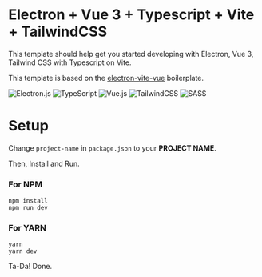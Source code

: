 # Electron + Vue 3 + Typescript + Vite + TailwindCSS

This template should help get you started developing with Electron, Vue 3, Tailwind CSS with Typescript on Vite.

This template is based on the [electron-vite-vue](https://github.com/electron-vite/electron-vite-vue) boilerplate.

![Electron.js](https://img.shields.io/badge/Electron-191970?style=for-the-badge&logo=Electron&logoColor=white)
![TypeScript](https://img.shields.io/badge/typescript-%23007ACC.svg?style=for-the-badge&logo=typescript&logoColor=white)
![Vue.js](https://img.shields.io/badge/vuejs-%2335495e.svg?style=for-the-badge&logo=vuedotjs&logoColor=%234FC08D)
![TailwindCSS](https://img.shields.io/badge/tailwindcss-%2338B2AC.svg?style=for-the-badge&logo=tailwind-css&logoColor=white)
![SASS](https://img.shields.io/badge/SASS-hotpink.svg?style=for-the-badge&logo=SASS&logoColor=white)

# Setup

Change `project-name` in `package.json` to your **PROJECT NAME**.

Then, Install and Run.

### For NPM

```
npm install
npm run dev
```

### For YARN

```
yarn
yarn dev
```

Ta-Da! Done.
